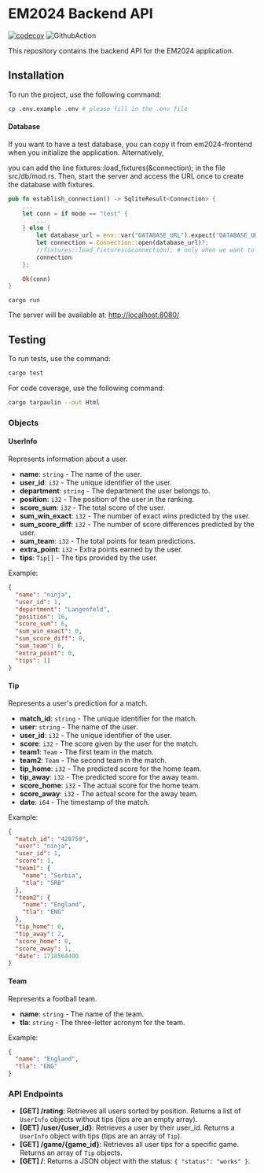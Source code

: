 
# EM2024 Backend API

[![codecov](https://codecov.io/gh/football-betting/em2024-api/branch/main/graph/badge.svg?token=TFPKKZZ09O)](https://codecov.io/gh/football-betting/em2024-api)
![GithubAction](https://github.com/football-betting/em2024-api/workflows/Rust/badge.svg)

This repository contains the backend API for the EM2024 application.

## Installation

To run the project, use the following command:

```bash
cp .env.example .env # please fill in the .env file
```

#### Database

If you want to have a test database, you can copy it from em2024-frontend when you initialize the application. Alternatively, 

you can add the line fixtures::load_fixtures(&connection); in the file src/db/mod.rs. Then, start the server and access the URL once to create the database with fixtures.

```rust
pub fn establish_connection() -> SqliteResult<Connection> {
    ...
    let conn = if mode == "test" {
        ...
    } else {
        let database_url = env::var("DATABASE_URL").expect("DATABASE_URL must be set");
        let connection = Connection::open(database_url)?;
        //fixtures::load_fixtures(&connection); # only when we want to load fixtures for start you local server and you dont have db
        connection
    };

    Ok(conn)
}
```

```
cargo run
```

The server will be available at: [http://localhost:8080/](http://localhost:8080/)



## Testing

To run tests, use the command:

```bash
cargo test
```

For code coverage, use the following command:

```bash
cargo tarpaulin --out Html
```

### Objects

#### UserInfo

Represents information about a user.

- **name**: `string` - The name of the user.
- **user_id**: `i32` - The unique identifier of the user.
- **department**: `string` - The department the user belongs to.
- **position**: `i32` - The position of the user in the ranking.
- **score_sum**: `i32` - The total score of the user.
- **sum_win_exact**: `i32` - The number of exact wins predicted by the user.
- **sum_score_diff**: `i32` - The number of score differences predicted by the user.
- **sum_team**: `i32` - The total points for team predictions.
- **extra_point**: `i32` - Extra points earned by the user.
- **tips**: `Tip[]` - The tips provided by the user.

Example:

```json
{
  "name": "ninja",
  "user_id": 1,
  "department": "Langenfeld",
  "position": 16,
  "score_sum": 6,
  "sum_win_exact": 0,
  "sum_score_diff": 0,
  "sum_team": 6,
  "extra_point": 0,
  "tips": []
}
```

#### Tip

Represents a user's prediction for a match.

- **match_id**: `string` - The unique identifier for the match.
- **user**: `string` - The name of the user.
- **user_id**: `i32` - The unique identifier of the user.
- **score**: `i32` - The score given by the user for the match.
- **team1**: `Team` - The first team in the match.
- **team2**: `Team` - The second team in the match.
- **tip_home**: `i32` - The predicted score for the home team.
- **tip_away**: `i32` - The predicted score for the away team.
- **score_home**: `i32` - The actual score for the home team.
- **score_away**: `i32` - The actual score for the away team.
- **date**: `i64` - The timestamp of the match.

Example:

```json
{
  "match_id": "428759",
  "user": "ninja",
  "user_id": 1,
  "score": 1,
  "team1": {
    "name": "Serbia",
    "tla": "SRB"
  },
  "team2": {
    "name": "England",
    "tla": "ENG"
  },
  "tip_home": 0,
  "tip_away": 2,
  "score_home": 0,
  "score_away": 1,
  "date": 1718564400
}
```

#### Team

Represents a football team.

- **name**: `string` - The name of the team.
- **tla**: `string` - The three-letter acronym for the team.

Example:

```json
{
  "name": "England",
  "tla": "ENG"
}
```

### API Endpoints

- **[GET] /rating**: Retrieves all users sorted by position. Returns a list of `UserInfo` objects without tips (tips are an empty array).
- **[GET] /user/{user_id}**: Retrieves a user by their user_id. Returns a `UserInfo` object with tips (tips are an array of `Tip`).
- **[GET] /game/{game_id}**: Retrieves all user tips for a specific game. Returns an array of `Tip` objects.
- **[GET] /**: Returns a JSON object with the status: `{ "status": "works" }`.
